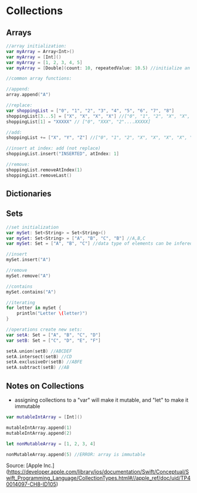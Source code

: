 # Collections

## Arrays
```swift
//array initialization:
var myArray = Array<Int>()
var myArray = [Int]()
var myArray = [1, 2, 3, 4, 5]
var myArray = [Double](count: 10, repeatedValue: 10.5) //initialize an array with repeated values

//common array functions:

//append:
array.append("A")

//replace:
var shoppingList = ["0", "1", "2", "3", "4", "5", "6", "7", "8"]
shoppingList[3...5] = ["X", "X", "X", "X"] //["0", "1", "2", "X", "X", "X", "X", "6", "7", "8"]
shoppingList[1] = "XXXXX" // ["0", "XXX", "2"....XXXXX]

//add:
shoppingList += ["X", "Y", "Z"] //["0", "1", "2", "X", "X", "X", "X", "6", "7", "8", "X", "Y", "Z"]

//insert at index: add (not replace)
shoppingList.insert("INSERTED", atIndex: 1] 

//remove:
shoppingList.removeAtIndex(1)
shoppingList.removeLast()
```

## Dictionaries

## Sets
```swift
//set initialization
var mySet: Set<String> = Set<String>()
var mySet: Set<String> = ["A", "B", "C", "B"] //A,B,C
var mySet: Set = ["A", "B", "C"] //data type of elements can be infered

//insert
mySet.insert("A")

//remove
mySet.remove("A")

//contains
mySet.contains("A")

//iterating
for letter in mySet {
    println("Letter \(letter)")
}

//operations create new sets:
var setA: Set = ["A", "B", "C", "D"]
var setB: Set = ["C", "D", "E", "F"]

setA.union(setB) //ABCDEF
setA.intersect(setB) //CD
setA.exclusiveOr(setB) //ABFE
setA.subtract(setB) //AB
```

## Notes on Collections
- assigning collections to a "var" will make it mutable, and "let" to make it immutable
```swift
var mutableIntArray = [Int]()

mutableIntArray.append(1)
mutableIntArray.append(2)

let nonMutableArray = [1, 2, 3, 4]

nonMutableArray.append(5) //ERROR: array is immutable
```

Source: [Apple Inc.] (https://developer.apple.com/library/ios/documentation/Swift/Conceptual/Swift_Programming_Language/CollectionTypes.html#//apple_ref/doc/uid/TP40014097-CH8-ID105)

